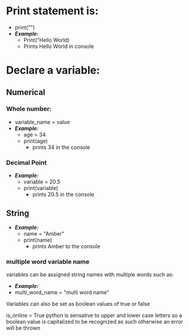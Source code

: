 # Print statement is:
            
- print("")
- ***Example:***
    - Print("Hello World)
    - Prints Hello World in console

# Declare a variable:
## Numerical
### Whole number:
- variable_name = value
- ***Example:***
    - age = 34
    - print(age)
        - prints 34 in the console

### Decimal Point 
- ***Example:***
    - variable = 20.5
    - print(variable)
        - prints 20.5 in the console

## String
- ***Example:***
    - name = "Amber"
    - print(name)
        - prints Amber to the console

### multiple word variable name
variables can be assigned string names with multiple words such as:

- ***Example:***
- multi_word_name = "multi word name"

Variables can also be set as boolean values of true or false

is_online = True
python is sensative to upper and lower case letters so a boolean value is capitalized to be recognized as such otherwise an error will be thrown


